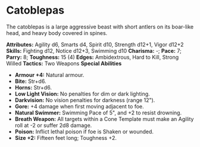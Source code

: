 # Catoblepas

The catoblepas is a large aggressive beast with short antlers on its
boar-like head, and heavy body covered in spines.

**Attributes:** Agility d6, Smarts d4, Spirit d10, Strength d12+1, Vigor
d12+2
**Skills:** Fighting d12, Notice d12+3, Swimming d10
**Charisma:** -; **Pace:** 7; **Parry:** 8; **Toughness:** 15 (4)
**Edges:** Ambidextrous, Hard to Kill, Strong Willed
**Tactics:** Two Weapons
**Special Abilities**

- **Armour +4:** Natural armour.
- **Bite:** Str+d6.
- **Horns:** Str+d6.
- **Low Light Vision:** No penalties for dim or dark lighting.
- **Darkvision:** No vision penalties for darkness (range 12").
- **Gore:** +4 damage when first moving adjacent to foe.
- **Natural Swimmer:** Swimming Pace of 5", and +2 to resist drowning.
- **Breath Weapon:** All targets within a Cone Template must make an
Agility roll at -2 or suffer 2d8 damage.
- **Poison:** Inflict lethal poison if foe is Shaken or wounded.
- **Size +2:** Fifteen feet long; Toughness +2.
